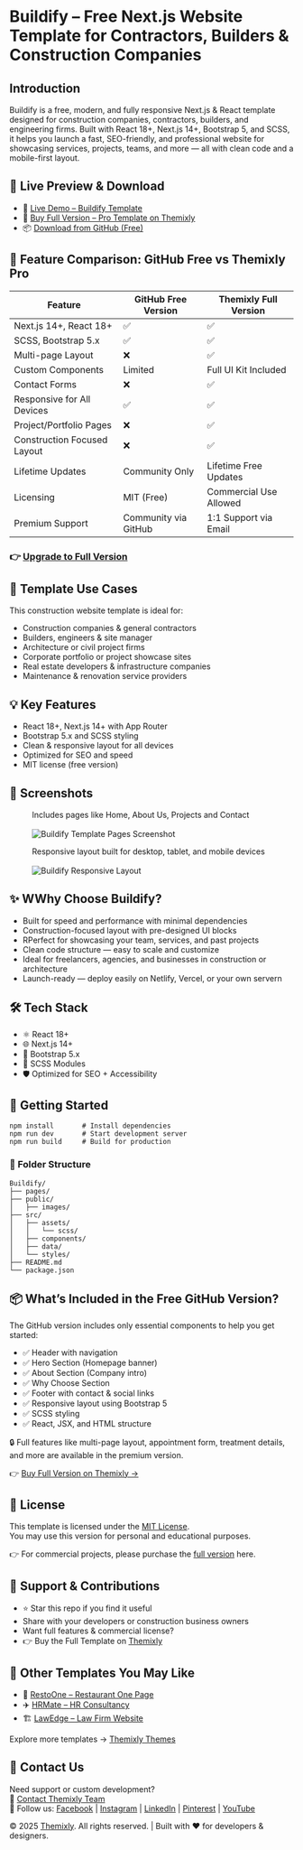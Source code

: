 <!DOCTYPE html>
<html lang="en">
<head>
  <meta charset="UTF-8" />
  <meta name="viewport" content="width=device-width, initial-scale=1.0"/>
  <meta name="description" content="Free Next.js website template for builders, contractors & construction firms – built with Bootstrap" />
  <meta name="keywords" content="Next.js construction template, React contractor website, Bootstrap 5 builder theme, SCSS construction UI, free Next.js template, responsive builder website, multi-page contractor site, modern construction portfolio, SEO-friendly builder template, free website for construction company" />
  <meta name="author" content="Themixly Web" />
  <link rel="canonical" href="https://github.com/themixlyweb/nextjs-construction-website-template" />
</head>
<body>
<h1>Buildify – Free Next.js Website Template for Contractors, Builders & Construction Companies</h1>

<h2>Introduction</h2>
<p>Buildify is a free, modern, and fully responsive Next.js & React template designed for construction companies, contractors, builders, and engineering firms. Built with React 18+, Next.js 14+, Bootstrap 5, and SCSS, it helps you launch a fast, SEO-friendly, and professional website for showcasing services, projects, teams, and more — all with clean code and a mobile-first layout.
</p>

<h2>🔗 Live Preview & Download</h2>
<ul>
  <li>🚀 <a href="https://themixly.com/preview/192/construction-company-react-nextjs-template" target="_blank"> Live Demo – Buildify Template</a></li>
  <li>🛒 <a href="https://themixly.com/themes/construction-company-react-nextjs-template/" target="_blank"> Buy Full Version – Pro Template on Themixly</a></li>
  <li>📦 <a href="https://github.com/themixlyweb/nextjs-construction-website-template" target="_blank"> Download from GitHub (Free)</a></li>
</ul>

<h2>🧩 Feature Comparison: GitHub Free vs Themixly Pro</h2>
<table>
  <thead>
    <tr><th>Feature</th><th>GitHub Free Version</th><th>Themixly Full Version</th></tr>
  </thead>
  <tbody>
    <tr><td>Next.js 14+, React 18+</td><td>✅</td><td>✅</td></tr>
    <tr><td>SCSS, Bootstrap 5.x</td><td>✅</td><td>✅</td></tr>
    <tr><td>Multi-page Layout</td><td>❌</td><td>✅</td></tr>
    <tr><td>Custom Components</td><td>Limited</td><td>Full UI Kit Included</td></tr>
    <tr><td>Contact Forms</td><td>❌</td><td>✅</td></tr>
    <tr><td>Responsive for All Devices</td><td>✅</td><td>✅</td></tr>
    <tr><td>Project/Portfolio Pages</td><td>❌</td><td>✅</td></tr>
    <tr><td>Construction Focused Layout</td><td>❌</td><td>✅</td></tr>
    <tr><td>Lifetime Updates</td><td>Community Only</td><td>Lifetime Free Updates</td></tr>
    <tr><td>Licensing</td><td>MIT (Free)</td><td>Commercial Use Allowed</td></tr>
    <tr><td>Premium Support</td><td>Community via GitHub</td><td>1:1 Support via Email</td></tr>
  </tbody>
</table>

<h3>👉 <a href="https://themixly.com/themes/construction-company-react-nextjs-template/" target="_blank"> Upgrade to Full Version</a></h3>

<h2>🧠 Template Use Cases</h2>
<p>This construction website template is ideal for:</p>
<ul>
  <li>Construction companies & general contractors</li>
  <li>Builders, engineers & site manager</li>
  <li>Architecture or civil project firms</li>
  <li>Corporate portfolio or project showcase sites</li>
  <li>Real estate developers & infrastructure companies</li>
  <li>Maintenance & renovation service providers</li>
</ul>

<h2>💡 Key Features</h2>
<ul>
  <li>React 18+, Next.js 14+ with App Router</li>
  <li>Bootstrap 5.x and SCSS styling</li>
  <li>Clean & responsive layout for all devices</li>
  <li>Optimized for SEO and speed</li>
  <li>MIT license (free version)</li>
</ul>

<h2>📸 Screenshots</h2>
<figure>
  <figcaption>Includes pages like Home, About Us, Projects and Contact</figcaption><br/>
  <img src="https://themixly.com/wp-content/uploads/2025/06/Buildify-Product-Detail-2-scaled.png" alt="Buildify Template Pages Screenshot">
</figure>

<figure>
  <figcaption>Responsive layout built for desktop, tablet, and mobile devices</figcaption><br/>
  <img src="https://themixly.com/wp-content/uploads/2025/06/Buildify-Product-Detail-1-scaled.png" alt="Buildify Responsive Layout">
</figure>

<h2>✨ WWhy Choose Buildify?</h2>
<ul>
  <li>Built for speed and performance with minimal dependencies</li>
  <li>Construction-focused layout with pre-designed UI blocks</li>
  <li>RPerfect for showcasing your team, services, and past projects</li>
  <li>Clean code structure — easy to scale and customize</li>
  <li>Ideal for freelancers, agencies, and businesses in construction or architecture</li>
  <li>Launch-ready — deploy easily on Netlify, Vercel, or your own servern</li>
</ul>

<h2>🛠️ Tech Stack</h2>
<ul>
  <li>⚛️ React 18+</li>
  <li>🌐 Next.js 14+</li>
  <li>🎨 Bootstrap 5.x</li>
  <li>🧩 SCSS Modules</li>
  <li>🛡️ Optimized for SEO + Accessibility</li>
</ul>

<h2>🚀 Getting Started</h2>
<pre><code>npm install       # Install dependencies
npm run dev       # Start development server
npm run build     # Build for production</code></pre>

<h3>📁 Folder Structure</h3>

<pre><code>Buildify/
├── pages/
├── public/
│   ├── images/
├── src/
│   ├── assets/
│   │   └── scss/
│   ├── components/
│   ├── data/
│   └── styles/
├── README.md
└── package.json</code></pre>

<h2>📦 What’s Included in the Free GitHub Version?</h2>
<p>The GitHub version includes only essential components to help you get started:</p>
<ul>
  <li>✅ Header with navigation</li>
  <li>✅ Hero Section (Homepage banner)</li>
  <li>✅ About Section (Company intro)</li>
  <li>✅ Why Choose Section</li>
  <li>✅ Footer with contact & social links</li>
  <li>✅ Responsive layout using Bootstrap 5</li>
  <li>✅ SCSS styling</li>
  <li>✅ React, JSX, and HTML structure</li>
</ul>
<p>🔒 Full features like multi-page layout, appointment form, treatment details, and more are available in the premium version.</p>
<p>👉 <a href="https://themixly.com/themes/construction-company-react-nextjs-template/" target="_blank">Buy Full Version on Themixly →</a></p>

<h2>📝 License</h2>
<p>This template is licensed under the <a href="https://github.com/themixlyweb/nextjs-construction-website-template/blob/main/LICENSE" target="_blank">MIT License</a>.<br>
You may use this version for personal and educational purposes.<br>
<p>👉 For commercial projects, please purchase the <a href="https://themixly.com/themes/construction-company-react-nextjs-template/" target="_blank">full version</a> here.</p>

<h2>📢 Support & Contributions</h2>
<ul>
  <li>⭐ Star this repo if you find it useful</li>
  <li>Share with your developers or construction business owners</li>
  <li>Want full features & commercial license?</li>
  <li>👉 Buy the Full Template on <a href="https://themixly.com/themes/construction-company-react-nextjs-template" target="_blank">Themixly</a></li>
</ul>

<h2>🔗 Other Templates You May Like</h2>
<ul>
  <li>🦴 <a href="https://themixly.com/themes/react-restaurant-cafe-one-page-template/" target="_blank">RestoOne – Restaurant One Page </a></li>
  <li>✈️ <a href="https://themixly.com/themes/hr-consultancy-react-nextjs-template/" target="_blank">HRMate – HR Consultancy </a></li>
  <li>🏗 <a href="https://themixly.com/themes/law-firm-attorney-react-template/" target="_blank">LawEdge – Law Firm Website</a></li>
</ul>

<p>Explore more templates → <a href="https://themixly.com/themes" target="_blank">Themixly Themes</a></p>

<h2>🧾 Contact Us</h2>
<p>
  Need support or custom development?<br>
  📩 <a href="https://themixly.com/contact-us/" target="_blank">Contact Themixly Team</a><br>
  🔗 Follow us:
  <a href="https://www.facebook.com/profile.php?id=61576748155161" target="_blank">Facebook</a> |
  <a href="https://www.instagram.com/themixly/" target="_blank">Instagram</a> |
  <a href="https://www.linkedin.com/showcase/themixly" target="_blank">LinkedIn</a> |
  <a href="https://www.pinterest.com/Themixly" target="_blank">Pinterest</a> |
  <a href="https://www.youtube.com/@Thmixly" target="_blank">YouTube</a>
</p>

<footer>
  © 2025 <a href="https://themixly.com/" target="_blank">Themixly</a>. All rights reserved. | Built with ❤️ for developers & designers.
</footer>

</body>
</html>
